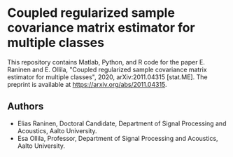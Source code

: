 # Coupled regularized sample covariance matrix estimator for multiple classes
This repository contains Matlab, Python, and R code for the paper E. Raninen and E. Ollila, "Coupled regularized sample covariance matrix estimator for multiple classes", 2020, arXiv:2011.04315 [stat.ME]. The preprint is available at https://arxiv.org/abs/2011.04315.

## Authors
- Elias Raninen, Doctoral Candidate, Department of Signal Processing and Acoustics, Aalto University.
- Esa Ollila, Professor, Department of Signal Processing and Acoustics, Aalto University.
